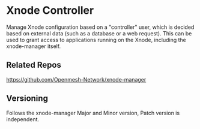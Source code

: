 # Xnode Controller

Manage Xnode configuration based on a "controller" user, which is decided based on external data (such as a database or a web request). This can be used to grant access to applications running on the Xnode, including the xnode-manager itself.

## Related Repos

https://github.com/Openmesh-Network/xnode-manager

## Versioning

Follows the xnode-manager Major and Minor version, Patch version is independent.
